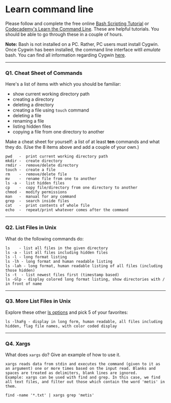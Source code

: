 # Learn command line

Please follow and complete the free online [Bash Scripting Tutorial](https://ryanstutorials.net/bash-scripting-tutorial/) or [Codecademy's Learn the Command Line](https://www.codecademy.com/learn/learn-the-command-line). These are helpful tutorials. You should be able to go through these in a couple of hours.

**Note:** Bash is not installed on a PC. Rather, PC users must install Cygwin. Once Cygwin has been installed, the command line interface witll _emulate_ bash. You can find all information regarding Cygwin [here](https://www.cygwin.com/).

---

### Q1.  Cheat Sheet of Commands  

Here's a list of items with which you should be familiar:  
* show current working directory path
* creating a directory
* deleting a directory
* creating a file using `touch` command
* deleting a file
* renaming a file
* listing hidden files
* copying a file from one directory to another

Make a cheat sheet for yourself: a list of at least **ten** commands and what they do.  (Use the 8 items above and add a couple of your own.)  

    pwd   -  print current working directory path
    mkdir -  create directory
    rmdir -  remove/delete directory
    touch -  create a file
    rm    -  remove/delete file
    mv    -  rename file from one to another
    ls -a -  list hidden files
    cp    -  copy file/directory from one directory to another
    chmod -  modify permissions
    man   -  manual for any command
    grep  -  search inside files
    cat   -  print contents of whole file
    echo  -  repeat/print whatever comes after the command


---

### Q2.  List Files in Unix   

What do the following commands do:  

    ls    - list all files in the given directory
    ls -a - list all files including hidden files  
    ls -l - long format listing
    ls -lh - long format and human readable listing  
    ls -lah - long format, human readable listing of all files (including those hidden)
    ls -t  - list newest files first (timestamp based)
    ls -Glp - display colored long format listing, show directories with / in front of name


---

### Q3.  More List Files in Unix  

Explore these other [ls options](http://www.techonthenet.com/unix/basic/ls.php) and pick 5 of your favorites:

    ls -lhaFg - display in long form, human readable, all files including hidden, flag file names, with color coded display

---

### Q4.  Xargs   

What does `xargs` do? Give an example of how to use it.

    xargs reads data from stdin and executes the command (given to it as an argument) one or more times based on the input read. Blanks and spaces are treated as delimiters, blank lines are ignored.
    Example: xargs can be used with find and grep. In this case, we find all text files, and filter out those which contain the word 'metis' in them.
    
    find -name '*.txt' | xargs grep 'metis'
